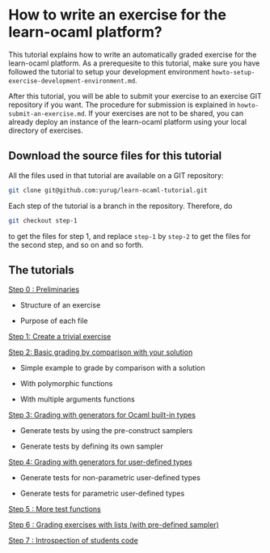 How to write an exercise for the learn-ocaml platform?
======================================================

This tutorial explains how to write an automatically graded exercise
for the learn-ocaml platform. As a prerequesite to this tutorial, make
sure you have followed the tutorial to setup your development
environment `howto-setup-exercise-development-environment.md`.

After this tutorial, you will be able to submit your exercise to an
exercise GIT repository if you want. The procedure for submission is
explained in `howto-submit-an-exercise.md`. If your exercises are not
to be shared, you can already deploy an instance of the learn-ocaml
platform using your local directory of exercises.


## Download the source files for this tutorial

All the files used in that tutorial are available on a GIT repository:

```bash
git clone git@github.com:yurug/learn-ocaml-tutorial.git
```

Each step of the tutorial is a branch in the repository. Therefore,
do

```bash
git checkout step-1
```

to get the files for step 1, and replace `step-1` by `step-2` to
get the files for the second step, and so on and so forth.

## The tutorials
[Step 0 : Preliminaries](https://github.com/ocaml-sf/learn-ocaml/blob/master/docs/tutorials/step-0.md)
	
- Structure of an exercise
	
- Purpose of each file
	
[Step 1: Create a trivial exercise](https://github.com/ocaml-sf/learn-ocaml/blob/master/docs/tutorials/step-1.md)
      
[Step 2: Basic grading by comparison with your solution](https://github.com/ocaml-sf/learn-ocaml/blob/master/docs/tutorials/step-2.md)

- Simple example to grade by comparison with a solution

- With polymorphic functions

- With multiple arguments functions

[Step 3: Grading with generators for Ocaml built-in types](https://github.com/ocaml-sf/learn-ocaml/blob/master/docs/tutorials/step-3.md)

- Generate tests by using the pre-construct samplers 

- Generate tests by defining its own sampler 

[Step 4: Grading with generators for user-defined types](https://github.com/ocaml-sf/learn-ocaml/blob/master/docs/tutorials/step-4.md)

- Generate tests for non-parametric user-defined types 
	
- Generate tests for parametric user-defined types 

[Step 5 : More test functions](https://github.com/ocaml-sf/learn-ocaml/blob/master/docs/tutorials/step-5.md)
	
[Step 6 : Grading exercises with lists (with pre-defined sampler)](https://github.com/ocaml-sf/learn-ocaml/blob/master/docs/tutorials/step-6.md)
	
[Step 7 : Introspection of students code](https://github.com/ocaml-sf/learn-ocaml/blob/master/docs/tutorials/step-7.md)
	
